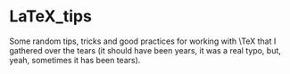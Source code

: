 # LaTeX_tips
Some random tips, tricks and good practices for working with \TeX that I gathered over the tears (it should have been years, it was a real typo, but, yeah, sometimes it has been tears).
